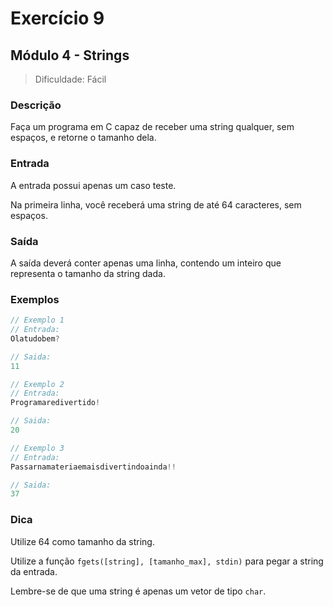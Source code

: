 # Exercício 9
## Módulo 4 - Strings

> Dificuldade: Fácil

### Descrição
Faça um programa em C capaz de receber uma string qualquer, sem espaços, e retorne o tamanho dela.

### Entrada
A entrada possui apenas um caso teste.

Na primeira linha, você receberá uma string de até 64 caracteres, sem espaços.

### Saída
A saída deverá conter apenas uma linha, contendo um inteiro que representa o tamanho da string dada.

### Exemplos
```c
// Exemplo 1
// Entrada:
Olatudobem?

// Saida:
11
```

```c
// Exemplo 2
// Entrada:
Programaredivertido!

// Saida:
20
```

```c
// Exemplo 3
// Entrada:
Passarnamateriaemaisdivertindoainda!!

// Saida:
37
```

### Dica
Utilize 64 como tamanho da string.

Utilize a função `fgets([string], [tamanho_max], stdin)` para pegar a string da entrada.

Lembre-se de que uma string é apenas um vetor de tipo `char`.
